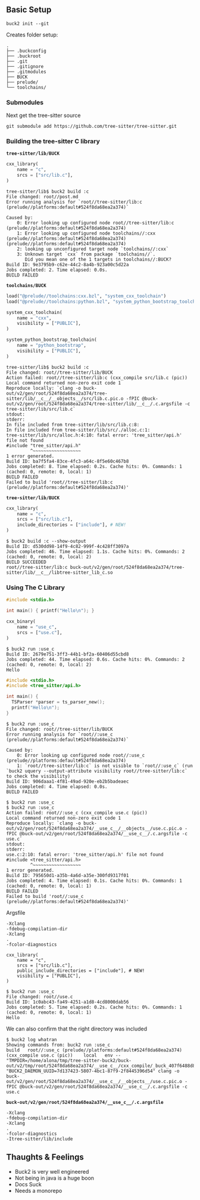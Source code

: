 ## Basic Setup

```
buck2 init --git
```

Creates folder setup:

```
.
├── .buckconfig
├── .buckroot
├── .git
├── .gitignore
├── .gitmodules
├── BUCK
├── prelude/
└── toolchains/
```

### Submodules

Next get the tree-sitter source

```
git submodule add https://github.com/tree-sitter/tree-sitter.git
```

[^fork]: In reality, I actually ran `git submodule add -b buck2-v2
    git@github.com:aDotInTheVoid/tree-sitter.git`, in order to use my fork of
    tree sitter, but this is a post about buck, not managing forks of open source projects.

### Building the tree-sitter C library

**`tree-sitter/lib/BUCK`**
```python
cxx_library(
    name = "c",
    srcs = ["src/lib.c"],
)
```

```
tree-sitter/lib$ buck2 build :c
File changed: root//post.md
Error running analysis for `root//tree-sitter/lib:c (prelude//platforms:default#524f8da68ea2a374)`

Caused by:
    0: Error looking up configured node root//tree-sitter/lib:c (prelude//platforms:default#524f8da68ea2a374)
    1: Error looking up configured node toolchains//:cxx (prelude//platforms:default#524f8da68ea2a374) (prelude//platforms:default#524f8da68ea2a374)
    2: looking up unconfigured target node `toolchains//:cxx`
    3: Unknown target `cxx` from package `toolchains//`.
       Did you mean one of the 1 targets in toolchains//:BUCK?
Build ID: 9e3795b9-c62e-44c2-8a4b-923a00c5d22a
Jobs completed: 2. Time elapsed: 0.0s.
BUILD FAILED
```

**`toolchains/BUCK`**
```python
load("@prelude//toolchains:cxx.bzl", "system_cxx_toolchain")
load("@prelude//toolchains:python.bzl", "system_python_bootstrap_toolchain")

system_cxx_toolchain(
    name = "cxx",
    visibility = ["PUBLIC"],
)

system_python_bootstrap_toolchain(
    name = "python_bootstrap",
    visibility = ["PUBLIC"],
)
```

```
tree-sitter/lib$ buck2 build :c 
File changed: root//tree-sitter/lib/BUCK
Action failed: root//tree-sitter/lib:c (cxx_compile src/lib.c (pic))
Local command returned non-zero exit code 1
Reproduce locally: `clang -o buck-out/v2/gen/root/524f8da68ea2a374/tree-sitter/lib/__c__/__objects__/src/lib.c.pic.o -fPIC @buck-out/v2/gen/root/524f8da68ea2a374/tree-sitter/lib/__c__/.c.argsfile -c tree-sitter/lib/src/lib.c`
stdout:
stderr:
In file included from tree-sitter/lib/src/lib.c:8:
In file included from tree-sitter/lib/src/./alloc.c:1:
tree-sitter/lib/src/alloc.h:4:10: fatal error: 'tree_sitter/api.h' file not found
#include "tree_sitter/api.h"
         ^~~~~~~~~~~~~~~~~~~
1 error generated.
Build ID: ba7f5fa4-83ce-4fc3-a64c-8f5e60c467b8
Jobs completed: 8. Time elapsed: 0.2s. Cache hits: 0%. Commands: 1 (cached: 0, remote: 0, local: 1)
BUILD FAILED
Failed to build 'root//tree-sitter/lib:c (prelude//platforms:default#524f8da68ea2a374)'
```

**`tree-sitter/lib/BUCK`**
```python
cxx_library(
    name = "c",
    srcs = ["src/lib.c"],
    include_directories = ["include"], # NEW!
)
```

```
$ buck2 build :c --show-output
Build ID: d530dd98-14f9-4c82-999f-4c428ff3097a
Jobs completed: 46. Time elapsed: 1.1s. Cache hits: 0%. Commands: 2 (cached: 0, remote: 0, local: 2)
BUILD SUCCEEDED
root//tree-sitter/lib:c buck-out/v2/gen/root/524f8da68ea2a374/tree-sitter/lib/__c__/libtree-sitter_lib_c.so
```

### Using The C Library

```c
#include <stdio.h>

int main() { printf("Hello\n"); }
```

```python
cxx_binary(
    name = "use_c",
    srcs = ["use.c"],
)
```

```
$ buck2 run :use_c
Build ID: 2679e751-3ff3-44b1-bf2a-60406d55cbd8
Jobs completed: 44. Time elapsed: 0.6s. Cache hits: 0%. Commands: 2 (cached: 0, remote: 0, local: 2)
Hello
```

```c
#include <stdio.h>
#include <tree_sitter/api.h>

int main() {
  TSParser *parser = ts_parser_new();
  printf("Hello\n");
}
```

```
$ buck2 run :use_c
File changed: root//tree-sitter/lib/BUCK
Error running analysis for `root//:use_c (prelude//platforms:default#524f8da68ea2a374)`

Caused by:
    0: Error looking up configured node root//:use_c (prelude//platforms:default#524f8da68ea2a374)
    1: `root//tree-sitter/lib:c` is not visible to `root//:use_c` (run `buck2 uquery --output-attribute visibility root//tree-sitter/lib:c` to check the visibility)
Build ID: 906daaa1-4f81-49ad-920e-eb2b5badeaec
Jobs completed: 4. Time elapsed: 0.0s.
BUILD FAILED
```

```
$ buck2 run :use_c
$ buck2 run :use_c
Action failed: root//:use_c (cxx_compile use.c (pic))
Local command returned non-zero exit code 1
Reproduce locally: `clang -o buck-out/v2/gen/root/524f8da68ea2a374/__use_c__/__objects__/use.c.pic.o -fPIC @buck-out/v2/gen/root/524f8da68ea2a374/__use_c__/.c.argsfile -c use.c`
stdout:
stderr:
use.c:2:10: fatal error: 'tree_sitter/api.h' file not found
#include <tree_sitter/api.h>
         ^~~~~~~~~~~~~~~~~~~
1 error generated.
Build ID: 795650d1-a35b-4a6d-a35e-300fd9317f01
Jobs completed: 4. Time elapsed: 0.1s. Cache hits: 0%. Commands: 1 (cached: 0, remote: 0, local: 1)
BUILD FAILED
Failed to build 'root//:use_c (prelude//platforms:default#524f8da68ea2a374)'
```

Argsfile
```
-Xclang
-fdebug-compilation-dir
-Xclang
.
-fcolor-diagnostics
```

```
cxx_library(
    name = "c",
    srcs = ["src/lib.c"],
    public_include_directories = ["include"], # NEW!
    visibility = ["PUBLIC"],
)
```

```
$ buck2 run :use_c
File changed: root//use.c
Build ID: 1c0abc43-fa49-4251-a1d8-4cd8000dab56
Jobs completed: 5. Time elapsed: 0.2s. Cache hits: 0%. Commands: 1 (cached: 0, remote: 0, local: 1)
Hello
```

We can also confirm that the right directory was included

```
$ buck2 log whatran
Showing commands from: buck2 run :use_c
build   root//:use_c (prelude//platforms:default#524f8da68ea2a374) (cxx_compile use.c (pic))    local   env -- "TMPDIR=/home/alona/tmp/tree-sitter-buck2/buck-out/v2/tmp/root/524f8da68ea2a374/__use_c__/cxx_compile/_buck_407f6488d829268c" "BUCK2_DAEMON_UUID=7d137423-5807-4bc1-87f9-2f8445396d54" clang -o buck-out/v2/gen/root/524f8da68ea2a374/__use_c__/__objects__/use.c.pic.o -fPIC @buck-out/v2/gen/root/524f8da68ea2a374/__use_c__/.c.argsfile -c use.c
```

**`buck-out/v2/gen/root/524f8da68ea2a374/__use_c__/.c.argsfile`**


```
-Xclang
-fdebug-compilation-dir
-Xclang
.
-fcolor-diagnostics
-Itree-sitter/lib/include
```

## Thaughts & Feelings

- Buck2 is very well engineered
- Not being in java is a huge boon
- Docs Suck
- Needs a monorepo
